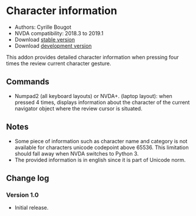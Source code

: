 # Character information

* Authors: Cyrille Bougot
* NVDA compatibility: 2018.3 to 2019.1
* Download [stable version][1]
* Download [development version][2]

This addon provides detailed character information when pressing four times the review current character gesture.

## Commands

* Numpad2 (all keyboard layouts) or NVDA+. (laptop layout): when pressed 4 times, displays information about the character of the current navigator object where the review cursor is situated.


## Notes

* Some piece of information such as character name and category is not available for characters unicode codepoint above 65536. This limitation should fall away when NVDA switches to Python 3.
* The provided information is in english since it is part of Unicode norm.


## Change log

### Version 1.0

* Initial release.

[1]: https://github.com/CyrilleB79/charInfo/releases/download/V1.0dev/charInfo-1.0dev.nvda-addon

[2]: https://github.com/CyrilleB79/charInfo/releases/download/V1.0dev/charInfo-1.0dev.nvda-addon
